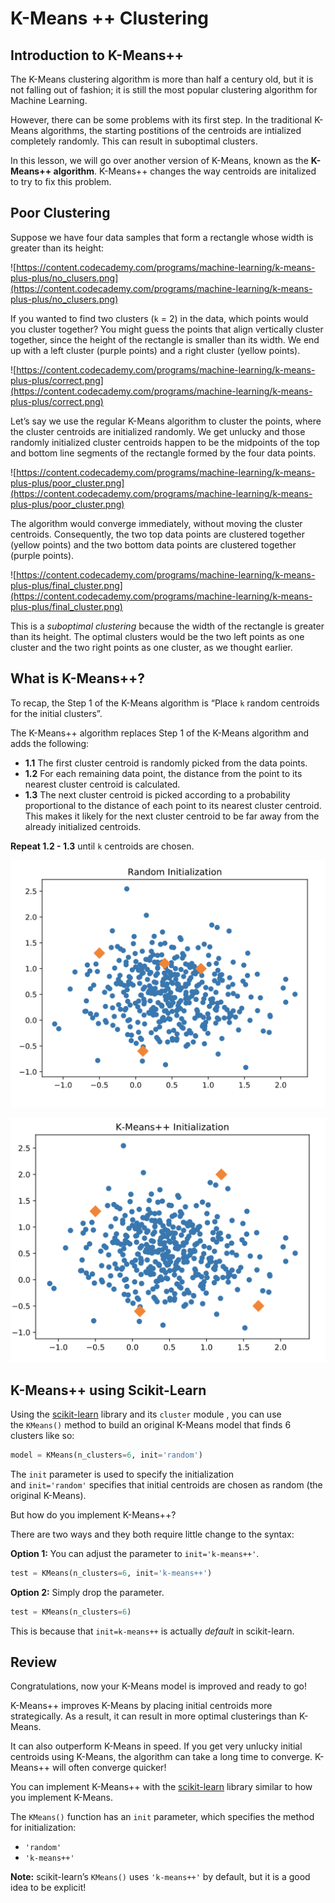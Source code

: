 # K-Means ++ Clustering

## **Introduction to K-Means++**

The K-Means clustering algorithm is more than half a century old, but it is not falling out of fashion; it is still the most popular clustering algorithm for Machine Learning.

However, there can be some problems with its first step. In the traditional K-Means algorithms, the starting postitions of the centroids are intialized completely randomly. This can result in suboptimal clusters.

In this lesson, we will go over another version of K-Means, known as the **K-Means++ algorithm**. K-Means++ changes the way centroids are initalized to try to fix this problem.

## **Poor Clustering**

Suppose we have four data samples that form a rectangle whose width is greater than its height:

![https://content.codecademy.com/programs/machine-learning/k-means-plus-plus/no_clusers.png](https://content.codecademy.com/programs/machine-learning/k-means-plus-plus/no_clusers.png)

If you wanted to find two clusters (`k` = 2) in the data, which points would you cluster together? You might guess the points that align vertically cluster together, since the height of the rectangle is smaller than its width. We end up with a left cluster (purple points) and a right cluster (yellow points).

![https://content.codecademy.com/programs/machine-learning/k-means-plus-plus/correct.png](https://content.codecademy.com/programs/machine-learning/k-means-plus-plus/correct.png)

Let’s say we use the regular K-Means algorithm to cluster the points, where the cluster centroids are initialized randomly. We get unlucky and those randomly initialized cluster centroids happen to be the midpoints of the top and bottom line segments of the rectangle formed by the four data points.

![https://content.codecademy.com/programs/machine-learning/k-means-plus-plus/poor_cluster.png](https://content.codecademy.com/programs/machine-learning/k-means-plus-plus/poor_cluster.png)

The algorithm would converge immediately, without moving the cluster centroids. Consequently, the two top data points are clustered together (yellow points) and the two bottom data points are clustered together (purple points).

![https://content.codecademy.com/programs/machine-learning/k-means-plus-plus/final_cluster.png](https://content.codecademy.com/programs/machine-learning/k-means-plus-plus/final_cluster.png)

This is a *suboptimal clustering* because the width of the rectangle is greater than its height. The optimal clusters would be the two left points as one cluster and the two right points as one cluster, as we thought earlier.

## **What is K-Means++?**

To recap, the Step 1 of the K-Means algorithm is “Place `k` random centroids for the initial clusters”.

The K-Means++ algorithm replaces Step 1 of the K-Means algorithm and adds the following:

- **1.1** The first cluster centroid is randomly picked from the data points.
- **1.2** For each remaining data point, the distance from the point to its nearest cluster centroid is calculated.
- **1.3** The next cluster centroid is picked according to a probability proportional to the distance of each point to its nearest cluster centroid. This makes it likely for the next cluster centroid to be far away from the already initialized centroids.

**Repeat 1.2 - 1.3** until `k` centroids are chosen.

![Captura de Pantalla 2022-12-11 a la(s) 19.43.34.png](K-Means%20++%20Clustering%20aee046f24fdc4b84a9bfa887715f6c77/Captura_de_Pantalla_2022-12-11_a_la(s)_19.43.34.png)

![Captura de Pantalla 2022-12-11 a la(s) 19.43.47.png](K-Means%20++%20Clustering%20aee046f24fdc4b84a9bfa887715f6c77/Captura_de_Pantalla_2022-12-11_a_la(s)_19.43.47.png)

## **K-Means++ using Scikit-Learn**

Using the [scikit-learn](http://scikit-learn.org/stable/) library and its `cluster` module , you can use the `KMeans()` method to build an original K-Means model that finds 6 clusters like so:

```python
model = KMeans(n_clusters=6, init='random')

```

The `init` parameter is used to specify the initialization and `init='random'` specifies that initial centroids are chosen as random (the original K-Means).

But how do you implement K-Means++?

There are two ways and they both require little change to the syntax:

**Option 1:** You can adjust the parameter to `init='k-means++'`.

```python
test = KMeans(n_clusters=6, init='k-means++')

```

**Option 2:** Simply drop the parameter.

```python
test = KMeans(n_clusters=6)

```

This is because that `init=k-means++` is actually *default* in scikit-learn.

## **Review**

Congratulations, now your K-Means model is improved and ready to go!

K-Means++ improves K-Means by placing initial centroids more strategically. As a result, it can result in more optimal clusterings than K-Means.

It can also outperform K-Means in speed. If you get very unlucky initial centroids using K-Means, the algorithm can take a long time to converge. K-Means++ will often converge quicker!

You can implement K-Means++ with the [scikit-learn](https://scikit-learn.org/stable/modules/generated/sklearn.cluster.KMeans.html) library similar to how you implement K-Means.

The `KMeans()` function has an `init` parameter, which specifies the method for initialization:

- `'random'`
- `'k-means++'`

**Note:** scikit-learn’s `KMeans()` uses `'k-means++'` by default, but it is a good idea to be explicit!
